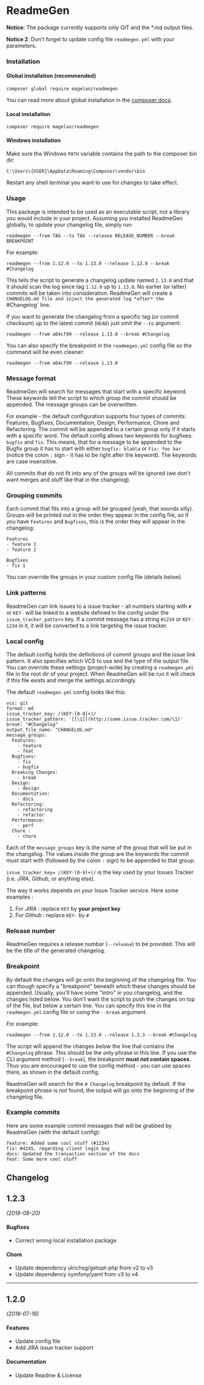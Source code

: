 # ReadmeGen

**Notice**: The package currently supports only GIT and the *.md output files. 

**Notice 2**: Don't forget to update config file `readmegen.yml` with your parameters.

### Installation
#### Global installation (recommended)
```
composer global require magelan/readmegen
```

You can read more about global installation in the [composer docs](https://getcomposer.org/doc/03-cli.md#global).

#### Local installation
```
composer require magelan/readmegen
```

#### Windows installation
Make sure the Windows `PATH` variable contains the path to the composer bin dir:
```
C:\Users\{USER}\AppData\Roaming\Composer\vendor\bin
```
Restart any shell terminal you want to use for changes to take effect.

### Usage
This package is intended to be used as an executable script, not a library you would include in your project. Assuming you installed ReadmeGen globally, to update your changelog file, simply run:

```
readmegen --from TAG --to TAG --release RELEASE_NUMBER --break BREAKPOINT
```

For example:
```
readmegen --from 1.12.0 --to 1.13.0 --release 1.13.0 --break #Changelog
```

This tells the script to generate a changelog update named `1.13.0` and that it should scan the log since tag `1.12.0` up to `1.13.0`. No earlier (or latter) commits will be taken into consideration. ReadmeGen will create a `CHANGELOG.md file and inject the generated log *after* the `#Changelog` line.

If you want to generate the changelog from a specific tag (or commit checksum) up to the latest commit (`HEAD`) just omit the `--to` argument:
```
readmegen --from a04cf99 --release 1.13.0 --break #Changelog
```

You can also specify the breakpoint in the `readmegen.yml` config file so the command will be even cleaner:
```
readmegen --from a04cf99 --release 1.13.0
```

### Message format
ReadmeGen will search for messages that start with a specific keyword. These keywords tell the script to which group the commit should be appended. The message groups can be overwritten.

For example - the default configuration supports four types of commits: Features, Bugfixes, Documentation, Design, Performance, Chore and Refactoring. The commit will be appended to a certain group only if it starts with a specific word. The default config allows two keywords for bugfixes: `bugfix` and `fix`. This means, that for a message to be appended to the Bugfix group it has to start with either `bugfix: blabla` or `Fix: foo bar` (notice the colon `:` sign - it has to be right after the keyword). The keywords are case insensitive.

All commits that do not fit into any of the groups will be ignored (we don't want merges and stuff like that in the changelog).

### Grouping commits
Each commit that fits into a group will be grouped (yeah, that sounds silly). Groups will be printed out in the order they appear in the config file, so if you have `Features` and `Bugfixes`, this is the order they will appear in the changelog:
```
Features
- feature 1
- feature 2

Bugfixes
- fix 1
```

You can override the groups in your custom config file (details below).

### Link patterns
ReadmeGen can link issues to a issue tracker - all numbers starting with `#` or `KEY-` will be linked to a website defined in the config under the `issue_tracker_pattern` key. If a commit message has a string `#1234` or `KEY-1234` in it, it will be converted to a link targeting the issue tracker.

### Local config
The default config holds the definitions of commit groups and the issue link pattern. It also specifies which VCS to use and the type of the output file. You can override these settings (project-wide) by creating a `readmegen.yml` file in the root dir of your project. When ReadmeGen will be run it will check if this file exists and merge the settings accordingly.

The default `readmegen.yml` config looks like this:

```
vcs: git
format: md
issue_tracker_key: /(KEY-[0-9]+)/
issue_tracker_pattern: '[[\1]](http://some.issue.tracker.com/\1)'
break: "#Changelog"
output_file_name: "CHANGELOG.md"
message_groups:
  Features:
    - feature
    - feat
  Bugfixes:
    - fix
    - bugfix
  Breaking Changes:
    - break
  Design:
    - design
  Documentation:
    - docs
  Refactoring:
    - refactoring
    - refactor
  Performance:
    - perf
  Chore :
    - chore
```

Each of the `message_groups` key is the name of the group that will be put in the changelog. The values inside the group  are the keywords the commit must start with (followed by the colon `:` sign) to be appended to that group.

`issue_tracker_key= /(KEY-[0-9]+)/` is the key used by your Issues Tracker (i.e. *JIRA*, *Github*, or anything else).
 
 The way it works depends on your Issue Tracker service. Here some examples :
 
 1. For *JIRA* : replace `KEY` by **your project key**
 2. For *Github* : replace `KEY-` by `#`

### Release number
ReadmeGen requires a release number (`--release`) to be provided. This will be the title of the generated changelog.

### Breakpoint
By default the changes will go onto the beginning of the changelog file. You can though specify a "breakpoint" beneath which these changes should be appended. Usually, you'll have some "intro" in you changelog, and the changes listed below. You don't want the script to push the changes on top of the file, but below a certain line. You can specify this line in the `readmegen.yml` config file or using the `--break` argument.

For example:
```
readmegen --from 1.12.0 --to 1.13.0 --release 1.3.3 --break #Changelog
```
The script will append the changes *below* the line that contains the `#Changelog` phrase. This should be the only phrase in this line. If you use the CLI argument method (`--break`), the breakpoint **must not contain spaces**. Thus you are encouraged to use the config method - you can use spaces there, as shown in the default config.

ReadmeGen will search for the `# Changelog` breakpoint by default. If the breakpoint phrase is not found, the output will go onto the beginning of the changelog file.

### Example commits
Here are some example commit messages that will be grabbed by ReadmeGen (with the default config):
```
feature: Added some cool stuff (#1234)
fix: #4245, regarding client login bug
docs: Updated the transaction section of the docs
feat: Some more cool stuff
```

## Changelog
## 1.2.3
*(2018-08-20)*

#### Bugfixes
* Correct wrong local installation package

#### Chore
* Update dependency ulrichsg/getopt-php from v2 to v3
* Update dependency symfony/yaml from v3 to v4

---

## 1.2.0
*(2018-07-16)*

#### Features
* Update config file
* Add JIRA issue tracker support

#### Documentation
* Update Readme & License